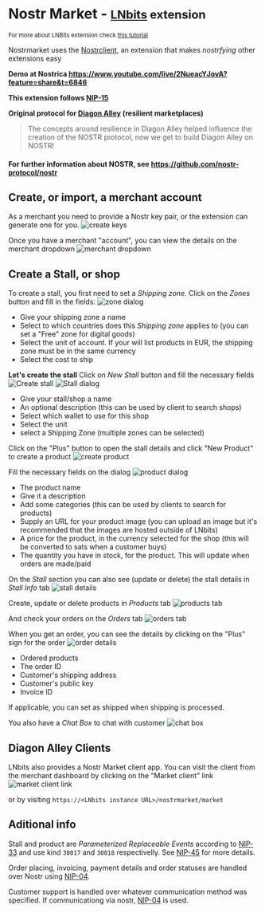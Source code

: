 # Nostr Market - <small>[LNbits](https://github.com/lnbits/lnbits) extension</small>
<small>For more about LNBits extension check [this tutorial](https://github.com/lnbits/lnbits/wiki/LNbits-Extensions)</small>

Nostrmarket uses the [Nostrclient](https://github.com/lnbits/nostrclient), an extension that makes _nostrfying_ other extensions easy

**Demo at Nostrica <a href="https://www.youtube.com/live/2NueacYJovA?feature=share&t=6846">https://www.youtube.com/live/2NueacYJovA?feature=share&t=6846</a>**

**This extension follows [NIP-15](https://github.com/nostr-protocol/nips/blob/master/15.md)**

**Original protocol for [Diagon Alley](https://github.com/lnbits/Diagon-Alley) (resilient marketplaces)**

> The concepts around resilience in Diagon Alley helped influence the creation of the NOSTR protocol, now we get to build Diagon Alley on NOSTR!

#### For further information about NOSTR, see https://github.com/nostr-protocol/nostr

## Create, or import, a merchant account

As a merchant you need to provide a Nostr key pair, or the extension can generate one for you.
![create keys](https://i.imgur.com/KhQYKOe.png)

Once you have a merchant "account", you can view the details on the merchant dropdown
![merchant dropdown](https://i.imgur.com/M5abrK9.png)

## Create a Stall, or shop

To create a stall, you first need to set a _Shipping zone_. Click on the _Zones_ button and fill in the fields:
![zone dialog](https://i.imgur.com/SMAviHm.png)

- Give your shipping zone a name
- Select to which countries does this _Shipping zone_ applies to (you can set a "Free" zone for digital goods)
- Select the unit of account. If your will list products in EUR, the shipping zone must be in the same currency
- Select the cost to ship

**Let's create the stall**
Click on _New Stall_ button and fill the necessary fields
![Create stall](https://i.imgur.com/gb9b4We.png)
![Stall dialog](https://i.imgur.com/lX3Cd9K.png)

- Give your stall/shop a name
- An optional description (this can be used by client to search shops)
- Select which wallet to use for this shop
- Select the unit
- select a Shipping Zone (multiple zones can be selected)

Click on the "Plus" button to open the stall details and click "New Product" to create a product
![create product](https://i.imgur.com/zNG8wZx.png)

Fill the necessary fields on the dialog
![product dialog](https://i.imgur.com/lAmkuvy.png)

- The product name
- Give it a description
- Add some categories (this can be used by clients to search for products)
- Supply an URL for your product image (you can upload an image but it's recommended that the images are hosted outside of LNbits)
- A price for the product, in the currency selected for the shop (this will be converted to sats when a customer buys)
- The quantity you have in stock, for the product. This will update when orders are made/paid

On the _Stall_ section you can also see (update or delete) the stall details in _Stall Info_ tab
![stall details](https://i.imgur.com/97eJ7R0.png)

Create, update or delete products in _Products_ tab
![products tab](https://i.imgur.com/ilbxeOG.png)

And check your orders on the _Orders_ tab
![orders tab](https://i.imgur.com/RiqMKUM.png)

When you get an order, you can see the details by clicking on the "Plus" sign for the order
![order details](https://i.imgur.com/PtYbaPm.png)

- Ordered products
- The order ID
- Customer's shipping address
- Customer's public key
- Invoice ID

If applicable, you can set as shipped when shipping is processed.

You also have a _Chat Box_ to chat with customer
![chat box](https://i.imgur.com/fhPP9IB.png)

## Diagon Alley Clients

LNbits also provides a Nostr Market client app. You can visit the client from the merchant dashboard by clicking on the "Market client" link
![market client link](https://i.imgur.com/3tsots2.png)

or by visiting `https://<LNbits instance URL>/nostrmarket/market`

## Aditional info

Stall and product are _Parameterized Replaceable Events_ according to [NIP-33](https://github.com/nostr-protocol/nips/blob/master/33.md) and use kind `30017` and `30018` respectivelly. See [NIP-45](https://github.com/nostr-protocol/nips/blob/master/45.md) for more details.

Order placing, invoicing, payment details and order statuses are handled over Nostr using [NIP-04](https://github.com/nostr-protocol/nips/blob/master/04.md).

Customer support is handled over whatever communication method was specified. If communicationg via nostr, [NIP-04](https://github.com/nostr-protocol/nips/blob/master/04.md) is used.
